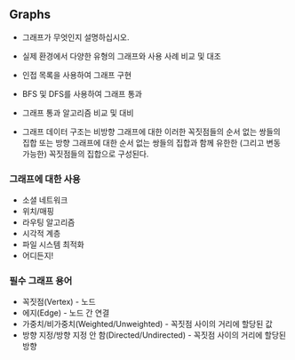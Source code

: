 ## Graphs

- 그래프가 무엇인지 설명하십시오.
- 실제 환경에서 다양한 유형의 그래프와 사용 사례 비교 및 대조
- 인접 목록을 사용하여 그래프 구현
- BFS 및 DFS를 사용하여 그래프 통과
- 그래프 통과 알고리즘 비교 및 대비

- 그래프 데이터 구조는 비방향 그래프에 대한 이러한 꼭짓점들의 순서 없는 쌍들의 집합 또는 방향 그래프에 대한 순서 없는 쌍들의 집합과 함께 유한한 (그리고 변동 가능한) 꼭짓점들의 집합으로 구성된다.

### 그래프에 대한 사용

- 소셜 네트워크
- 위치/매핑
- 라우팅 알고리즘
- 시각적 계층
- 파일 시스템 최적화
- 어디든지!

### 필수 그래프 용어

- 꼭짓점(Vertex) - 노드
- 에지(Edge) - 노드 간 연결
- 가중치/비가중치(Weighted/Unweighted) - 꼭짓점 사이의 거리에 할당된 값
- 방향 지정/방향 지정 안 함(Directed/Undirected) - 꼭짓점 사이의 거리에 할당된 방향
